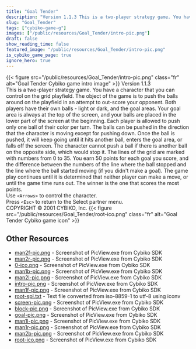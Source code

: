 ```yaml
---
title: "Goal Tender"
description: "Version 1.1.3 This is a two-player strategy game. You have a character that you can control on the grid playfield. The object of the game is to push the balls around on the playfield in an attempt to out-score your opponent. Both players have their own balls - light or dark, and..."
slug: "Goal_Tender"
tags: ["cybiko-game-g"]
images: ["/public/resources/Goal_Tender/intro-pic.png"]
draft: false
show_reading_time: false
featured_image: "/public/resources/Goal_Tender/intro-pic.png"
is_cybiko_game_page: true
ignore_hero: true
---
```

{{< figure src="/public/resources/Goal_Tender/intro-pic.png" class="fr" alt="Goal Tender Cybiko game intro image" >}}
Version 1.1.3 \
This is a two-player strategy game. You have a character that you can control on the grid playfield. The object of the game is to push the balls around on the playfield in an attempt to out-score your opponent. Both players have their own balls - light or dark, and the goal areas. Your goal area is always at the top of the screen, and your balls are placed in the lower part of the screen at the beginning. Each player is allowed to push only one ball of their color per turn. The balls can be pushed in the direction that the character is moving except for pushing down. Once the ball is pushed, it will keep going until it hits another ball, enters the goal area, or falls off the screen. The character cannot push a ball if there is another ball on the opposite side, which would stop it. The lines of the grid are marked with numbers from 0 to 35. You earn 50 points for each goal you score, and the difference between the numbers of the line where the ball stopped and the line where the ball started moving (if you didn't make a goal). The game play continues until it is determined that neither player can make a move, or until the game time runs out. The winner is the one that scores the most points. \
Use `<Arrows>`  to control the character. \
Press `<Esc>`  to return to the Select partner menu. \
COPYRIGHT © 2001 CYBIKO, Inc. {{< figure src="/public/resources/Goal_Tender/root-ico.png" class="fr" alt="Goal Tender Cybiko game icon" >}}

## Other Resources
* [man2f-pic.png](/public/resources/Goal_Tender/man2f-pic.png) - Screenshot of PicView.exe from Cybiko SDK
* [man2r-pic.png](/public/resources/Goal_Tender/man2r-pic.png) - Screenshot of PicView.exe from Cybiko SDK
* [0-ico.png](/public/resources/Goal_Tender/0-ico.png) - Screenshot of PicView.exe from Cybiko SDK
* [man1b-pic.png](/public/resources/Goal_Tender/man1b-pic.png) - Screenshot of PicView.exe from Cybiko SDK
* [man2l-pic.png](/public/resources/Goal_Tender/man2l-pic.png) - Screenshot of PicView.exe from Cybiko SDK
* [intro-pic.png](/public/resources/Goal_Tender/intro-pic.png) - Screenshot of PicView.exe from Cybiko SDK
* [man1f-pic.png](/public/resources/Goal_Tender/man1f-pic.png) - Screenshot of PicView.exe from Cybiko SDK
* [root-spl.txt](/public/resources/Goal_Tender/root-spl.txt) - Text file converted from iso-8859-1 to utf-8 using iconv
* [screen-pic.png](/public/resources/Goal_Tender/screen-pic.png) - Screenshot of PicView.exe from Cybiko SDK
* [block-pic.png](/public/resources/Goal_Tender/block-pic.png) - Screenshot of PicView.exe from Cybiko SDK
* [goal-pic.png](/public/resources/Goal_Tender/goal-pic.png) - Screenshot of PicView.exe from Cybiko SDK
* [man1l-pic.png](/public/resources/Goal_Tender/man1l-pic.png) - Screenshot of PicView.exe from Cybiko SDK
* [man1r-pic.png](/public/resources/Goal_Tender/man1r-pic.png) - Screenshot of PicView.exe from Cybiko SDK
* [man2b-pic.png](/public/resources/Goal_Tender/man2b-pic.png) - Screenshot of PicView.exe from Cybiko SDK
* [root-ico.png](/public/resources/Goal_Tender/root-ico.png) - Screenshot of PicView.exe from Cybiko SDK
